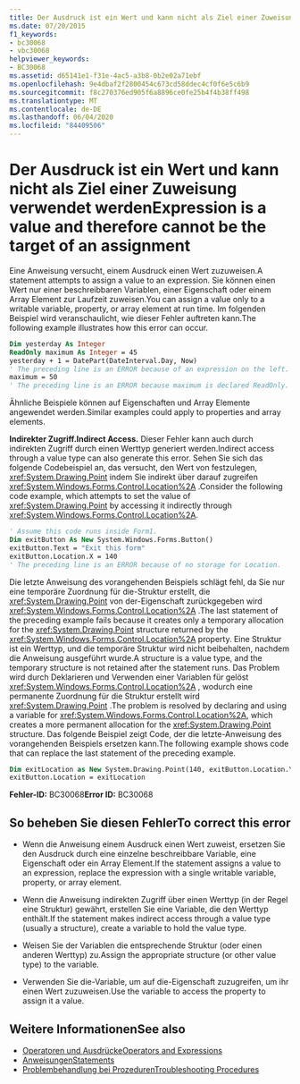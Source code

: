 ```yaml
---
title: Der Ausdruck ist ein Wert und kann nicht als Ziel einer Zuweisung verwendet werden
ms.date: 07/20/2015
f1_keywords:
- bc30068
- vbc30068
helpviewer_keywords:
- BC30068
ms.assetid: d65141e1-f31e-4ac5-a3b8-0b2e02a71ebf
ms.openlocfilehash: 9e4dbaf2f2800454c673cd58ddec4cf0f6e5c6b9
ms.sourcegitcommit: f8c270376ed905f6a8896ce0fe25b4f4b38ff498
ms.translationtype: MT
ms.contentlocale: de-DE
ms.lasthandoff: 06/04/2020
ms.locfileid: "84409506"
---
```

# <a name="expression-is-a-value-and-therefore-cannot-be-the-target-of-an-assignment"></a><span data-ttu-id="78e60-102">Der Ausdruck ist ein Wert und kann nicht als Ziel einer Zuweisung verwendet werden</span><span class="sxs-lookup"><span data-stu-id="78e60-102">Expression is a value and therefore cannot be the target of an assignment</span></span>

<span data-ttu-id="78e60-103">Eine Anweisung versucht, einem Ausdruck einen Wert zuzuweisen.</span><span class="sxs-lookup"><span data-stu-id="78e60-103">A statement attempts to assign a value to an expression.</span></span> <span data-ttu-id="78e60-104">Sie können einen Wert nur einer beschreibbaren Variablen, einer Eigenschaft oder einem Array Element zur Laufzeit zuweisen.</span><span class="sxs-lookup"><span data-stu-id="78e60-104">You can assign a value only to a writable variable, property, or array element at run time.</span></span> <span data-ttu-id="78e60-105">Im folgenden Beispiel wird veranschaulicht, wie dieser Fehler auftreten kann.</span><span class="sxs-lookup"><span data-stu-id="78e60-105">The following example illustrates how this error can occur.</span></span>

```vb
Dim yesterday As Integer
ReadOnly maximum As Integer = 45
yesterday + 1 = DatePart(DateInterval.Day, Now)
' The preceding line is an ERROR because of an expression on the left.
maximum = 50
' The preceding line is an ERROR because maximum is declared ReadOnly.
```

<span data-ttu-id="78e60-106">Ähnliche Beispiele können auf Eigenschaften und Array Elemente angewendet werden.</span><span class="sxs-lookup"><span data-stu-id="78e60-106">Similar examples could apply to properties and array elements.</span></span>

<span data-ttu-id="78e60-107">**Indirekter Zugriff.**</span><span class="sxs-lookup"><span data-stu-id="78e60-107">**Indirect Access.**</span></span> <span data-ttu-id="78e60-108">Dieser Fehler kann auch durch indirekten Zugriff durch einen Werttyp generiert werden.</span><span class="sxs-lookup"><span data-stu-id="78e60-108">Indirect access through a value type can also generate this error.</span></span> <span data-ttu-id="78e60-109">Sehen Sie sich das folgende Codebeispiel an, das versucht, den Wert von festzulegen, <xref:System.Drawing.Point> indem Sie indirekt über darauf zugreifen <xref:System.Windows.Forms.Control.Location%2A> .</span><span class="sxs-lookup"><span data-stu-id="78e60-109">Consider the following code example, which attempts to set the value of <xref:System.Drawing.Point> by accessing it indirectly through <xref:System.Windows.Forms.Control.Location%2A>.</span></span>

```vb
' Assume this code runs inside Form1.
Dim exitButton As New System.Windows.Forms.Button()
exitButton.Text = "Exit this form"
exitButton.Location.X = 140
' The preceding line is an ERROR because of no storage for Location.
```

<span data-ttu-id="78e60-110">Die letzte Anweisung des vorangehenden Beispiels schlägt fehl, da Sie nur eine temporäre Zuordnung für die-Struktur erstellt, die <xref:System.Drawing.Point> von der-Eigenschaft zurückgegeben wird <xref:System.Windows.Forms.Control.Location%2A> .</span><span class="sxs-lookup"><span data-stu-id="78e60-110">The last statement of the preceding example fails because it creates only a temporary allocation for the <xref:System.Drawing.Point> structure returned by the <xref:System.Windows.Forms.Control.Location%2A> property.</span></span> <span data-ttu-id="78e60-111">Eine Struktur ist ein Werttyp, und die temporäre Struktur wird nicht beibehalten, nachdem die Anweisung ausgeführt wurde.</span><span class="sxs-lookup"><span data-stu-id="78e60-111">A structure is a value type, and the temporary structure is not retained after the statement runs.</span></span> <span data-ttu-id="78e60-112">Das Problem wird durch Deklarieren und Verwenden einer Variablen für gelöst <xref:System.Windows.Forms.Control.Location%2A> , wodurch eine permanente Zuordnung für die Struktur erstellt wird <xref:System.Drawing.Point> .</span><span class="sxs-lookup"><span data-stu-id="78e60-112">The problem is resolved by declaring and using a variable for <xref:System.Windows.Forms.Control.Location%2A>, which creates a more permanent allocation for the <xref:System.Drawing.Point> structure.</span></span> <span data-ttu-id="78e60-113">Das folgende Beispiel zeigt Code, der die letzte-Anweisung des vorangehenden Beispiels ersetzen kann.</span><span class="sxs-lookup"><span data-stu-id="78e60-113">The following example shows code that can replace the last statement of the preceding example.</span></span>

```vb
Dim exitLocation as New System.Drawing.Point(140, exitButton.Location.Y)
exitButton.Location = exitLocation
```

<span data-ttu-id="78e60-114">**Fehler-ID:** BC30068</span><span class="sxs-lookup"><span data-stu-id="78e60-114">**Error ID:** BC30068</span></span>

## <a name="to-correct-this-error"></a><span data-ttu-id="78e60-115">So beheben Sie diesen Fehler</span><span class="sxs-lookup"><span data-stu-id="78e60-115">To correct this error</span></span>

- <span data-ttu-id="78e60-116">Wenn die Anweisung einem Ausdruck einen Wert zuweist, ersetzen Sie den Ausdruck durch eine einzelne beschreibbare Variable, eine Eigenschaft oder ein Array Element.</span><span class="sxs-lookup"><span data-stu-id="78e60-116">If the statement assigns a value to an expression, replace the expression with a single writable variable, property, or array element.</span></span>

- <span data-ttu-id="78e60-117">Wenn die Anweisung indirekten Zugriff über einen Werttyp (in der Regel eine Struktur) gewährt, erstellen Sie eine Variable, die den Werttyp enthält.</span><span class="sxs-lookup"><span data-stu-id="78e60-117">If the statement makes indirect access through a value type (usually a structure), create a variable to hold the value type.</span></span>

- <span data-ttu-id="78e60-118">Weisen Sie der Variablen die entsprechende Struktur (oder einen anderen Werttyp) zu.</span><span class="sxs-lookup"><span data-stu-id="78e60-118">Assign the appropriate structure (or other value type) to the variable.</span></span>

- <span data-ttu-id="78e60-119">Verwenden Sie die-Variable, um auf die-Eigenschaft zuzugreifen, um ihr einen Wert zuzuweisen.</span><span class="sxs-lookup"><span data-stu-id="78e60-119">Use the variable to access the property to assign it a value.</span></span>

## <a name="see-also"></a><span data-ttu-id="78e60-120">Weitere Informationen</span><span class="sxs-lookup"><span data-stu-id="78e60-120">See also</span></span>

- [<span data-ttu-id="78e60-121">Operatoren und Ausdrücke</span><span class="sxs-lookup"><span data-stu-id="78e60-121">Operators and Expressions</span></span>](../../programming-guide/language-features/operators-and-expressions/index.md)
- [<span data-ttu-id="78e60-122">Anweisungen</span><span class="sxs-lookup"><span data-stu-id="78e60-122">Statements</span></span>](../../programming-guide/language-features/statements.md)
- [<span data-ttu-id="78e60-123">Problembehandlung bei Prozeduren</span><span class="sxs-lookup"><span data-stu-id="78e60-123">Troubleshooting Procedures</span></span>](../../programming-guide/language-features/procedures/troubleshooting-procedures.md)
